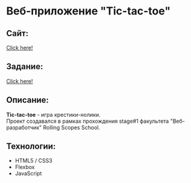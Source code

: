 # Веб-приложение "Tic-tac-toe"
## Сайт:
[Click here!](https://kybikn.github.io/tic-tac-toe/tic-tac-toe/)

## Задание:
[Click here!](https://github.com/rolling-scopes-school/tic-tac-toe)

## Описание:
**Tic-tac-toe** - игра крестики-нолики.<br>
Проект создавался в рамках прохождения stage#1 факультета "Веб-разработчик" Rolling Scopes School.<br>

## Технологии:
- HTML5 / CSS3
- Flexbox
- JavaScript